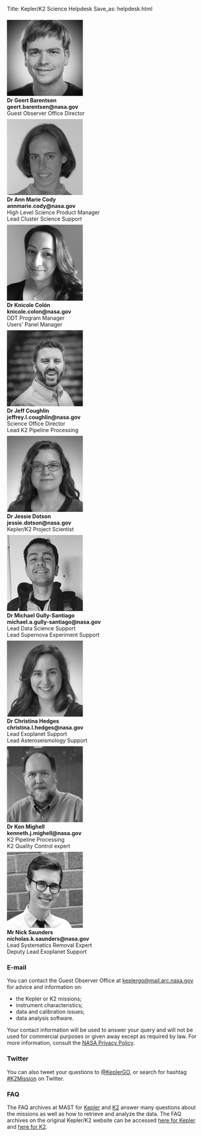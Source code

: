 Title: Kepler/K2 Science Helpdesk
Save_as: helpdesk.html

<div class="row">
    <div class="col-sm-4 text-center">
        <img src="images/faces/geert.jpg" class="img-circle" style="padding-top:0.5em;"><br>
        <b>Dr Geert Barentsen</b><br>
        <b>geert.barentsen@nasa.gov</b><br>
        Guest Observer Office Director
    </div>
    <div class="col-sm-4 text-center">
        <img src="images/faces/annmarie.jpg" class="img-circle" style="padding-top:0.5em;"><br>
        <b>Dr Ann Marie Cody</b><br>
        <b>annmarie.cody@nasa.gov</b><br>
        High Level Science Product Manager<br>
        Lead Cluster Science Support
    </div>
    <div class="col-sm-4 text-center">
        <img src="images/faces/knicole.jpg" class="img-circle" style="padding-top:0.5em;"><br>
        <b>Dr Knicole Colón</b><br>
        <b>knicole.colon@nasa.gov</b><br>
        DDT Program Manager<br/>
        Users' Panel Manager
    </div>
    <div class="col-sm-4 text-center">
        <img src="images/faces/jeff.jpg" class="img-circle" style="padding-top:0.5em;"><br>
        <b>Dr Jeff Coughlin</b><br>
        <b>jeffrey.l.coughlin@nasa.gov</b><br>
        Science Office Director<br/>
        Lead K2 Pipeline Processing
    </div>
    <div class="col-sm-4 text-center">
        <img src="images/faces/jessie.jpg" class="img-circle" style="padding-top:0.5em;"><br>
        <b>Dr Jessie Dotson</b><br>
        <b>jessie.dotson@nasa.gov</b><br>
        Kepler/K2 Project Scientist
    </div>
    <div class="col-sm-4 text-center">
        <img src="images/faces/gully.jpg" class="img-circle" style="padding-top:0.5em;"><br>
        <b>Dr Michael Gully-Santiago</b><br>
        <b>michael.a.gully-santiago@nasa.gov</b><br>
        Lead Data Science Support<br>
        Lead Supernova Experiment Support
    </div>
    <div class="col-sm-4 text-center">
        <img src="images/faces/christina.jpg" class="img-circle" style="padding-top:0.5em;"><br>
        <b>Dr Christina Hedges</b><br>
        <b>christina.l.hedges@nasa.gov</b><br>
        Lead Exoplanet Support<br>
        Lead Asteroseismology Support
    </div>
    <div class="col-sm-4 text-center">
        <img src="images/faces/ken.jpg" class="img-circle" style="padding-top:0.5em;"><br>
        <b>Dr Ken Mighell</b><br>
        <b>kenneth.j.mighell@nasa.gov</b><br>
        K2 Pipeline Processing<br>
        K2 Quality Control expert
    </div>
    <div class="col-sm-4 text-center">
        <img src="images/faces/nick.jpg" class="img-circle" style="padding-top:0.5em;"><br>
        <b>Mr Nick Saunders</b><br>
        <b>nicholas.k.saunders@nasa.gov</b><br>
        Lead Systematics Removal Expert<br>
        Deputy Lead Exoplanet Support
    </div>
</div>

### E-mail

You can contact the Guest Observer Office at [keplergo@mail.arc.nasa.gov](mailto:keplergo@mail.arc.nasa.gov) for advice and information on:

* the Kepler or K2 missions;
* instrument characteristics;
* data and calibration issues;
* data analysis software.

Your contact information will be used to answer your query and will not be used for commercial purposes or given away except as required by law. For more information, consult the [NASA Privacy Policy](http://www.nasa.gov/about/highlights/HP_Privacy.html).

### Twitter

You can also tweet your questions to <a href="https://twitter.com/KeplerGO">@KeplerGO</a>,
or search for hashtag <a href="https://twitter.com/search?q=k2mission">#K2Mission</a>
on Twitter.

### FAQ

The FAQ archives at MAST for
[Kepler](http://archive.stsci.edu/mast_faq.php?mission=KEPLER) and
[K2](http://archive.stsci.edu/mast_faq.php?mission=K2) answer many
questions about the missions as well as how to retrieve and analyze
the data.  The FAQ archives on the original Kepler/K2 website can be accessed
[here for Kepler](/FAQ.shtml) and
[here for K2](/K2/FAQ.shtml).
